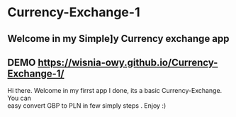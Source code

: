 # Currency-Exchange-1
## Welcome in my Simple]y Currency exchange app


## DEMO  https://wisnia-owy.github.io/Currency-Exchange-1/

Hi there. Welcome in my firrst app I done, its a basic Currency-Exchange. You can  
easy convert GBP to PLN in few simply steps . Enjoy :)
